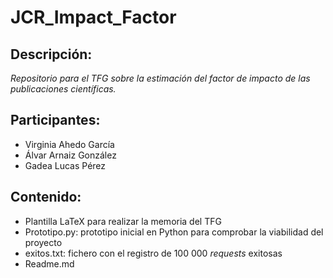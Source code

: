 # JCR_Impact_Factor


## Descripción:
_Repositorio para el TFG sobre la estimación del factor de impacto de las publicaciones científicas._

## Participantes:
* Virginia Ahedo García
* Álvar Arnaiz González
* Gadea Lucas Pérez

## Contenido:
* Plantilla LaTeX para realizar la memoria del TFG
* Prototipo.py: prototipo inicial en Python para comprobar la viabilidad del proyecto
* exitos.txt: fichero con el registro de 100 000 _requests_ exitosas
* Readme.md

